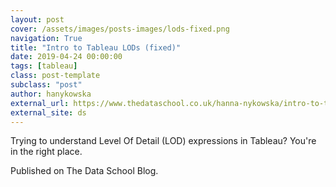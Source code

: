 ```yaml
---
layout: post
cover: /assets/images/posts-images/lods-fixed.png
navigation: True
title: "Intro to Tableau LODs (fixed)"
date: 2019-04-24 00:00:00
tags: [tableau]
class: post-template
subclass: "post"
author: hanykowska
external_url: https://www.thedataschool.co.uk/hanna-nykowska/intro-to-tableau-lods-fixed/
external_site: ds
---
```


Trying to understand Level Of Detail (LOD) expressions in Tableau? You're in the right place.

Published on The Data School Blog.
